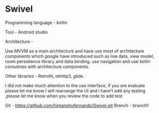 # Swivel
Programming language - kotlin 

Tool - Android studio 

Architecture -

Use MVVM as a main architecture and have use most of architecture components which google have introduced such as live data, view model, room persistence library and data binding.
use navigation and use kotlin coroutines with architecture components.

Other libraries - Retrofit, okhttp3, glide.


I did not make much attention to the use interface, if you are evaluate please let me know I will rearrange the UI and i have't add any testing ,please let me know when you review the code to add
test


Git - https://github.com/himanshufernando/Swivel.git
Branch - branch1
